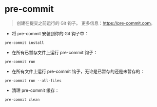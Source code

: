 # pre-commit

> 创建在提交之前运行的 Git 钩子。
> 更多信息：<https://pre-commit.com>。

- 将 pre-commit 安装到你的 Git 钩子中：

`pre-commit install`

- 在所有已暂存文件上运行 pre-commit 钩子：

`pre-commit run`

- 在所有文件上运行 pre-commit 钩子，无论是已暂存的还是未暂存的：

`pre-commit run --all-files`

- 清理 pre-commit 缓存：

`pre-commit clean`